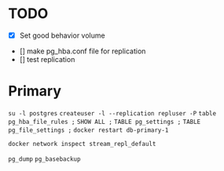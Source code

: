 # TODO
- [x] Set good behavior volume
- [] make pg_hba.conf file for replication
- [] test replication 

# Primary

`su -l postgres`
`createuser -l --replication repluser -P`
`table pg_hba_file_rules ;`
`SHOW ALL ;`
`TABLE pg_settings ;`
`TABLE pg_file_settings ;`
`docker restart db-primary-1`

`docker network inspect stream_repl_default`

`pg_dump`
`pg_basebackup`